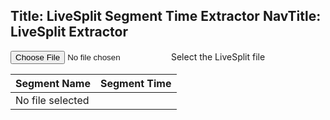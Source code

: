 ﻿Title: LiveSplit Segment Time Extractor
NavTitle: LiveSplit Extractor
---

<div class="custom-file mb-3">
  <input type="file" class="custom-file-input" id="livesplitFile" accept=".lss" onchange="onFile()">
  <label class="custom-file-label" for="livesplitFile" id="livesplitFileLabel">Select the LiveSplit file</label>
</div>

<div>
<table class="table table-sm">
<thead>
<tr>
<th scope="col">Segment Name</th>
<th scope="col">Segment Time</th>
</tr>
</thead>
<tbody id="splitsList">
<tr><td colspan="2">No file selected</td></tr>
</tbody>
</table>
</div>

<style>
.text-monospaced {
    font-family: "Lucida Console", "Menlo", "Monaco", "Courier", monospace;
}
</style>

<script>
function onFile() {
    var fileInput = document.getElementById("livesplitFile");
    var fileInputLabel = document.getElementById("livesplitFileLabel");
    if (fileInput.files.length == 1) {
        var file = fileInput.files[0];
        fileInputLabel.innerText = file.name;
        file.text().then(onFileText);
    }
}

function onFileText(text) {
    var splitsFile = new DOMParser().parseFromString(text, "text/xml");
    
    var gameTimes = splitsFile.getElementsByTagName("AttemptHistory")[0].getElementsByTagName("GameTime");
    var bestRun = null;
    var bestId = -1;
    for (let gameTime of gameTimes) {
        var gameTimeValue = gameTime.innerHTML;
        if (bestRun === null || gameTimeValue < bestRun) {
            bestRun = gameTimeValue;
            bestId = gameTime.parentElement.attributes["id"].value;
        }
    }

    var segments = splitsFile.getElementsByTagName("Segment");
    var table = document.createElement("table");
    var splitsListDiv = document.getElementById("splitsList");
    while (splitsListDiv.firstChild) {
        splitsListDiv.removeChild(splitsListDiv.lastChild);
    }

    for (let segment of segments) {
        var row = document.createElement("tr");

        window.lastSegment = segment;
        var segmentName = segment.getElementsByTagName("Name")[0].innerHTML;
        var segmentTime = null;
        for (let timeElement of segment.getElementsByTagName("Time")) {
            if (timeElement.attributes["id"].value == bestId) {
                segmentTime = timeElement.getElementsByTagName("GameTime")[0].innerHTML;
                break;
            }
        }

        if (segmentTime.startsWith("00:"))
            segmentTime = segmentTime.slice(3);

        var decimalPlaces = segmentTime.length - segmentTime.lastIndexOf('.') - 1;
        segmentTime = segmentTime.slice(0, segmentTime.length - (decimalPlaces - 3));

        var nameColumn = document.createElement("td");
        nameColumn.innerText = segmentName;
        row.appendChild(nameColumn);

        var timeColumn = document.createElement("td");
        timeColumn.innerText = segmentTime;
        timeColumn.classList.add("text-monospaced");
        row.appendChild(timeColumn);

        splitsListDiv.appendChild(row);
    }
}
</script>